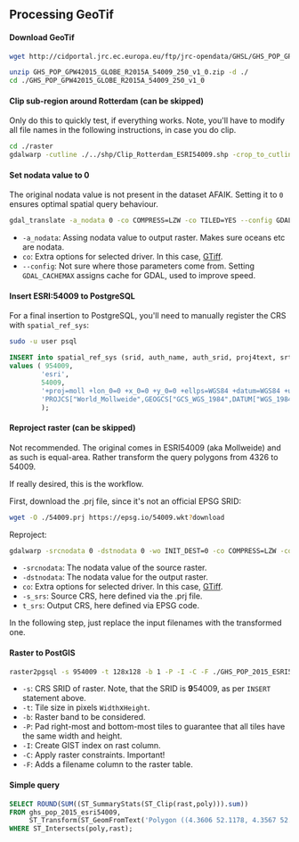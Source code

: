 ## Processing GeoTif

#### Download GeoTif
```bash
wget http://cidportal.jrc.ec.europa.eu/ftp/jrc-opendata/GHSL/GHS_POP_GPW4_GLOBE_R2015A/GHS_POP_GPW42015_GLOBE_R2015A_54009_250/V1-0/GHS_POP_GPW42015_GLOBE_R2015A_54009_250_v1_0.zip

unzip GHS_POP_GPW42015_GLOBE_R2015A_54009_250_v1_0.zip -d ./
cd ./GHS_POP_GPW42015_GLOBE_R2015A_54009_250_v1_0
```


#### Clip sub-region around Rotterdam (can be skipped)
Only do this to quickly test, if everything works. Note, you'll have to modify all file names in the following instructions, in case you do clip.

```bash
cd ./raster
gdalwarp -cutline ./../shp/Clip_Rotterdam_ESRI54009.shp -crop_to_cutline /path/to/GHS_POP_GPW42015_GLOBE_R2015A_54009_250_v1_0.tif GHS_Rotterdam.tif 
```


#### Set nodata value to 0

The original nodata value is not present in the dataset AFAIK. Setting it to `0` ensures optimal spatial query behaviour.

```bash
gdal_translate -a_nodata 0 -co COMPRESS=LZW -co TILED=YES --config GDAL_CACHEMAX 500 GHS_POP_GPW42015_GLOBE_R2015A_54009_250_v1_0.tif GHS_POP_2015_ESRI54009_masked.tif
```

- `-a_nodata`: Assing nodata value to output raster. Makes sure oceans etc are nodata.
- `co`: Extra options for selected driver. In this case, [GTiff](http://www.gdal.org/frmt_gtiff.html).
- `--config`: Not sure where those parameters come from. Setting `GDAL_CACHEMAX` assigns cache for GDAL, used to improve speed.

#### Insert ESRI:54009 to PostgreSQL

For a final insertion to PostgreSQL, you'll need to manually register the CRS with `spatial_ref_sys`:

```bash
sudo -u user psql
```
```sql
INSERT into spatial_ref_sys (srid, auth_name, auth_srid, proj4text, srtext) 
values ( 954009, 
		'esri', 
		54009, 
		'+proj=moll +lon_0=0 +x_0=0 +y_0=0 +ellps=WGS84 +datum=WGS84 +units=m +no_defs ', 
		'PROJCS["World_Mollweide",GEOGCS["GCS_WGS_1984",DATUM["WGS_1984",SPHEROID["WGS_1984",6378137,298.257223563]],PRIMEM["Greenwich",0],UNIT["Degree",0.017453292519943295]],PROJECTION["Mollweide"],PARAMETER["False_Easting",0],PARAMETER["False_Northing",0],PARAMETER["Central_Meridian",0],UNIT["Meter",1],AUTHORITY["EPSG","54009"]]'
		);
```

#### Reproject raster (can be skipped)

Not recommended. The original comes in ESRI54009 (aka Mollweide) and as such is equal-area. Rather transform the query polygons from 4326 to 54009.

If really desired, this is the workflow.

First, download the .prj file, since it's not an official EPSG SRID:

```bash
wget -O ./54009.prj https://epsg.io/54009.wkt?download
```

Reproject:

```bash
gdalwarp -srcnodata 0 -dstnodata 0 -wo INIT_DEST=0 -co COMPRESS=LZW -co TILED=YES --config GDAL_CACHEMAX 500 -s_srs '/home/nilsnolde/dev/python/openrouteservice-tools/ghs_population_grid/raster/54009.prj' -t_srs 'EPSG:4326' GHS_POP_2015_ESRI54009_masked.tif GHS_POP_2015_EPSG4326_masked.tif 
```

- `-srcnodata`: The nodata value of the source raster.
- `-dstnodata`: The nodata value for the output raster.
- `co`: Extra options for selected driver. In this case, [GTiff](http://www.gdal.org/structGDALWarpOptions.html#a0ed77f9917bb96c7a9aabd73d4d06e08).
- `-s_srs`: Source CRS, here defined via the .prj file.
- `t_srs`: Output CRS, here defined via EPSG code.

In the following step, just replace the input filenames with the transformed one.

#### Raster to PostGIS
```bash
raster2pgsql -s 954009 -t 128x128 -b 1 -P -I -C -F ./GHS_POP_2015_ESRI54009_masked.tif public.ghs_pop_2015_esri54009 | psql -d nilsnolde
```

- `-s`: CRS SRID of raster. Note, that the SRID is **9**54009, as per `INSERT` statement above.
- `-t`: Tile size in pixels `Width`x`Height`.
- `-b`: Raster band to be considered.
- `-P`: Pad right-most and bottom-most tiles to guarantee that all tiles have the same width and height.
- `-I`: Create GIST index on rast column.
- `-C`: Apply raster constraints. Important!
- `-F`: Adds a filename column to the raster table.


#### Simple query
```sql
SELECT ROUND(SUM((ST_SummaryStats(ST_Clip(rast,poly))).sum))
FROM ghs_pop_2015_esri54009,
   	 ST_Transform(ST_GeomFromText('Polygon ((4.3606 52.1178, 4.3567 52.0227, 4.2906 52.0584, 4.3606 52.1178))', 4326), 954009)  as poly
WHERE ST_Intersects(poly,rast);
```
